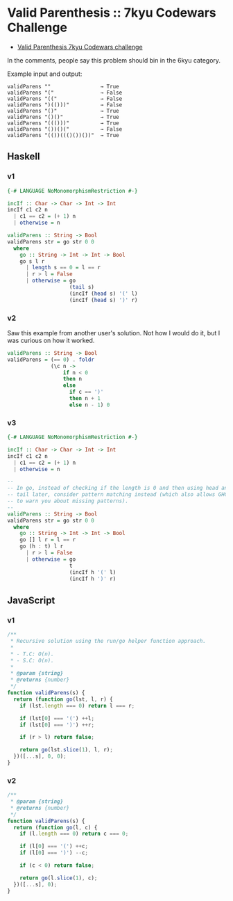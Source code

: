 # Valid Parenthesis :: 7kyu Codewars Challenge

- [Valid Parenthesis 7kyu Codewars challenge](https://www.codewars.com/kata/6411b91a5e71b915d237332d)

In the comments, people say this problem should bin in the 6kyu category.

Example input and output:

```
validParens ""                → True
validParens "("               → False
validParens "(("              → False
validParens ")(()))"          → False
validParens "()"              → True
validParens "()()"            → True
validParens "((()))"          → True
validParens "())()("          → False
validParens "(())((()())())"  → True
```

## Haskell

### v1

```haskell
{-# LANGUAGE NoMonomorphismRestriction #-}

incIf :: Char -> Char -> Int -> Int
incIf c1 c2 n
  | c1 == c2 = (+ 1) n
  | otherwise = n

validParens :: String -> Bool
validParens str = go str 0 0
  where
    go :: String -> Int -> Int -> Bool
    go s l r
      | length s == 0 = l == r
      | r > l = False
      | otherwise = go
                    (tail s)
                    (incIf (head s) '(' l)
                    (incIf (head s) ')' r)
```

### v2

Saw this example from another user's solution.
Not how I would do it, but I was curious on how it worked.

```haskell
validParens :: String -> Bool
validParens = (== 0) . foldr
              (\c n ->
                  if n < 0
                  then n
                  else
                    if c == ')'
                    then n + 1
                    else n - 1) 0
```

### v3

```haskell
{-# LANGUAGE NoMonomorphismRestriction #-}

incIf :: Char -> Char -> Int -> Int
incIf c1 c2 n
  | c1 == c2 = (+ 1) n
  | otherwise = n

--
-- In go, instead of checking if the length is 0 and then using head and
-- tail later, consider pattern matching instead (which also allows GHC
-- to warn you about missing patterns).
--
validParens :: String -> Bool
validParens str = go str 0 0
  where
    go :: String -> Int -> Int -> Bool
    go [] l r = l == r
    go (h : t) l r
      | r > l = False
      | otherwise = go
                    t
                    (incIf h '(' l)
                    (incIf h ')' r)
```

## JavaScript

### v1

```javascript
/**
 * Recursive solution using the run/go helper function approach.
 *
 * - T.C: O(n).
 * - S.C: O(n).
 *
 * @param {string}
 * @returns {number}
 */
function validParens(s) {
  return (function go(lst, l, r) {
    if (lst.length === 0) return l === r;

    if (lst[0] === '(') ++l;
    if (lst[0] === ')') ++r;

    if (r > l) return false;

    return go(lst.slice(1), l, r);
  })([...s], 0, 0);
}
```

### v2

```javascript
/**
 * @param {string}
 * @returns {number}
 */
function validParens(s) {
  return (function go(l, c) {
    if (l.length === 0) return c === 0;

    if (l[0] === '(') ++c;
    if (l[0] === ')') --c;

    if (c < 0) return false;

    return go(l.slice(1), c);
  })([...s], 0);
}
```
